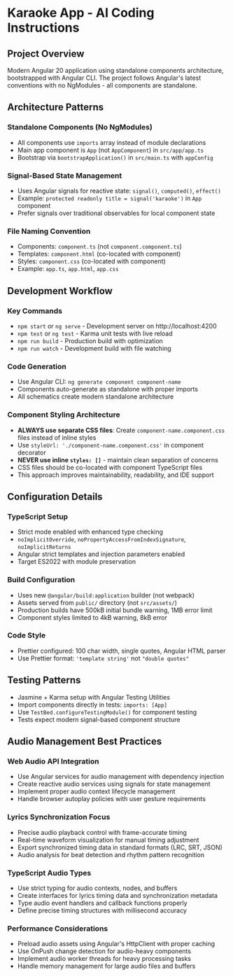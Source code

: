 # Karaoke App - AI Coding Instructions

## Project Overview
Modern Angular 20 application using standalone components architecture, bootstrapped with Angular CLI. The project follows Angular's latest conventions with no NgModules - all components are standalone.

## Architecture Patterns

### Standalone Components (No NgModules)
- All components use `imports` array instead of module declarations
- Main app component is `App` (not `AppComponent`) in `src/app/app.ts`
- Bootstrap via `bootstrapApplication()` in `src/main.ts` with `appConfig`

### Signal-Based State Management
- Uses Angular signals for reactive state: `signal()`, `computed()`, `effect()`
- Example: `protected readonly title = signal('karaoke')` in `App` component
- Prefer signals over traditional observables for local component state

### File Naming Convention
- Components: `component.ts` (not `component.component.ts`)
- Templates: `component.html` (co-located with component)
- Styles: `component.css` (co-located with component)
- Example: `app.ts`, `app.html`, `app.css`

## Development Workflow

### Key Commands
- `npm start` or `ng serve` - Development server on http://localhost:4200
- `npm test` or `ng test` - Karma unit tests with live reload
- `npm run build` - Production build with optimization
- `npm run watch` - Development build with file watching

### Code Generation
- Use Angular CLI: `ng generate component component-name`
- Components auto-generate as standalone with proper imports
- All schematics create modern standalone architecture

### Component Styling Architecture
- **ALWAYS use separate CSS files**: Create `component-name.component.css` files instead of inline styles
- Use `styleUrl: './component-name.component.css'` in component decorator
- **NEVER use inline `styles: []`** - maintain clean separation of concerns
- CSS files should be co-located with component TypeScript files
- This approach improves maintainability, readability, and IDE support

## Configuration Details

### TypeScript Setup
- Strict mode enabled with enhanced type checking
- `noImplicitOverride`, `noPropertyAccessFromIndexSignature`, `noImplicitReturns`
- Angular strict templates and injection parameters enabled
- Target ES2022 with module preservation

### Build Configuration
- Uses new `@angular/build:application` builder (not webpack)
- Assets served from `public/` directory (not `src/assets/`)
- Production builds have 500kB initial bundle warning, 1MB error limit
- Component styles limited to 4kB warning, 8kB error

### Code Style
- Prettier configured: 100 char width, single quotes, Angular HTML parser
- Use Prettier format: `'template string'` not `"double quotes"`

## Testing Patterns
- Jasmine + Karma setup with Angular Testing Utilities
- Import components directly in tests: `imports: [App]`
- Use `TestBed.configureTestingModule()` for component testing
- Tests expect modern signal-based component structure

## Audio Management Best Practices

### Web Audio API Integration
- Use Angular services for audio management with dependency injection
- Create reactive audio services using signals for state management
- Implement proper audio context lifecycle management
- Handle browser autoplay policies with user gesture requirements

### Lyrics Synchronization Focus
- Precise audio playback control with frame-accurate timing
- Real-time waveform visualization for manual timing adjustment
- Export synchronized timing data in standard formats (LRC, SRT, JSON)
- Audio analysis for beat detection and rhythm pattern recognition

### TypeScript Audio Types
- Use strict typing for audio contexts, nodes, and buffers
- Create interfaces for lyrics timing data and synchronization metadata
- Type audio event handlers and callback functions properly
- Define precise timing structures with millisecond accuracy

### Performance Considerations
- Preload audio assets using Angular's HttpClient with proper caching
- Use OnPush change detection for audio-heavy components
- Implement audio worker threads for heavy processing tasks
- Handle memory management for large audio files and buffers